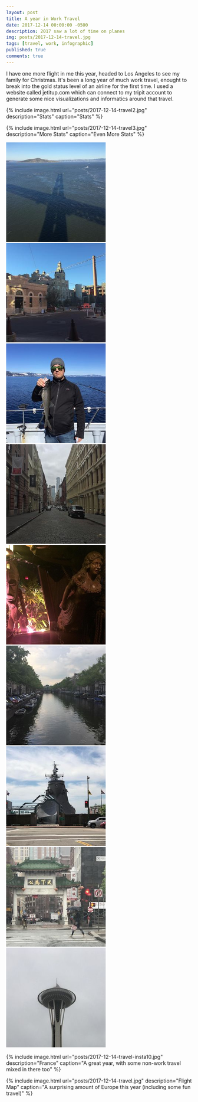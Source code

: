 ```yaml
---
layout: post
title: A year in Work Travel
date: 2017-12-14 00:00:00 -0500
description: 2017 saw a lot of time on planes
img: posts/2017-12-14-travel.jpg
tags: [travel, work, infographic]
published: true
comments: true
---
```


I have one more flight in me this year, headed to Los Angeles to see my family for Christmas.  It's been a long year of much work travel, enought to break into the gold status level of an airline for the first time.  I used a website called jetitup.com which can connect to my tripit account to generate some nice visualizations and informatics around that travel. 


{% include image.html url="posts/2017-12-14-travel2.jpg" description="Stats" caption="Stats" %}


{% include image.html url="posts/2017-12-14-travel3.jpg" description="More Stats" caption="Even More Stats" %}


![SF](/assets/img/posts/2017-12-14-travel-insta1.jpg)
![San Antonio](/assets/img/posts/2017-12-14-travel-insta2.jpg)
![Tahoe](/assets/img/posts/2017-12-14-travel-insta3.jpg)
![NYC](/assets/img/posts/2017-12-14-travel-insta4.jpg)
![Ft Lauderdale](/assets/img/posts/2017-12-14-travel-insta5.jpg)
![Amsterdam](/assets/img/posts/2017-12-14-travel-insta6.jpg)
![Norfolk](/assets/img/posts/2017-12-14-travel-insta7.jpg)
![Boston](/assets/img/posts/2017-12-14-travel-insta8.jpg)
![Seattle](/assets/img/posts/2017-12-14-travel-insta9.jpg)

{% include image.html url="posts/2017-12-14-travel-insta10.jpg" description="France" caption="A great year, with some non-work travel mixed in there too" %}

{% include image.html url="posts/2017-12-14-travel.jpg" description="Flight Map" caption="A surprising amount of Europe this year (including some fun travel)" %}